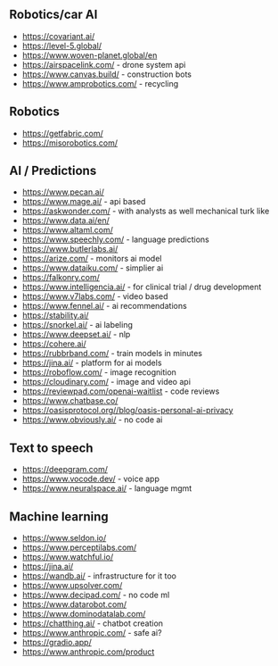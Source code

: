 ## Robotics/car AI

- https://covariant.ai/
- https://level-5.global/
- https://www.woven-planet.global/en
- https://airspacelink.com/ - drone system api
- https://www.canvas.build/ - construction bots
- https://www.amprobotics.com/ - recycling

## Robotics

- https://getfabric.com/
- https://misorobotics.com/

## AI / Predictions

- https://www.pecan.ai/
- https://www.mage.ai/ - api based
- https://askwonder.com/ - with analysts as well mechanical turk like
- https://www.data.ai/en/
- https://www.altaml.com/
- https://www.speechly.com/ - language predictions
- https://www.butlerlabs.ai/
- https://arize.com/ - monitors ai model
- https://www.dataiku.com/ - simplier ai
- https://falkonry.com/
- https://www.intelligencia.ai/ - for clinical trial / drug development
- https://www.v7labs.com/ - video based
- https://www.fennel.ai/ - ai recommendations
- https://stability.ai/
- https://snorkel.ai/ - ai labeling
- https://www.deepset.ai/ - nlp
- https://cohere.ai/
- https://rubbrband.com/ - train models in minutes
- https://jina.ai/ - platform for ai models
- https://roboflow.com/ - image recognition
- https://cloudinary.com/ - image and video api
- https://reviewpad.com/openai-waitlist - code reviews
- https://www.chatbase.co/
- https://oasisprotocol.org//blog/oasis-personal-ai-privacy
- https://www.obviously.ai/ - no code ai

## Text to speech

- https://deepgram.com/
- https://www.vocode.dev/ - voice app
- https://www.neuralspace.ai/ - language mgmt 

## Machine learning

- https://www.seldon.io/
- https://www.perceptilabs.com/
- https://www.watchful.io/
- https://jina.ai/
- https://wandb.ai/ - infrastructure for it too
- https://www.upsolver.com/
- https://www.decipad.com/ - no code ml
- https://www.datarobot.com/
- https://www.dominodatalab.com/
- https://chatthing.ai/ - chatbot creation
- https://www.anthropic.com/ - safe ai?
- https://gradio.app/ 
- https://www.anthropic.com/product
